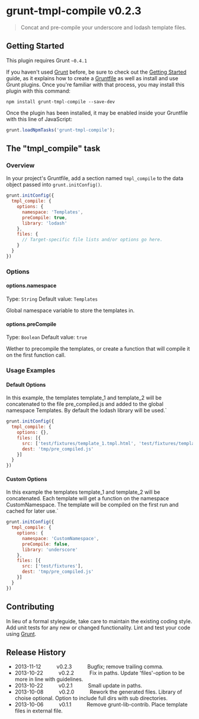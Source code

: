 # grunt-tmpl-compile v0.2.3

> Concat and pre-compile your underscore and lodash template files.

## Getting Started
This plugin requires Grunt `~0.4.1`

If you haven't used [Grunt](http://gruntjs.com/) before, be sure to check out the [Getting Started](http://gruntjs.com/getting-started) guide, as it explains how to create a [Gruntfile](http://gruntjs.com/sample-gruntfile) as well as install and use Grunt plugins. Once you're familiar with that process, you may install this plugin with this command:

```shell
npm install grunt-tmpl-compile --save-dev
```

Once the plugin has been installed, it may be enabled inside your Gruntfile with this line of JavaScript:

```js
grunt.loadNpmTasks('grunt-tmpl-compile');
```

## The "tmpl_compile" task

### Overview
In your project's Gruntfile, add a section named `tmpl_compile` to the data object passed into `grunt.initConfig()`.

```js
grunt.initConfig({
  tmpl_compile: {
    options: {
      namespace: 'Templates',
      preCompile: true,
      library: 'lodash'
    },
    files: {
      // Target-specific file lists and/or options go here.
    }
  }
})
```

### Options

#### options.namespace
Type: `String`
Default value: `Templates`

Global namespace variable to store the templates in.

#### options.preCompile
Type: `Boolean`
Default value: `true`

Wether to precompile the templates, or create a function that will compile it on the first function call.

### Usage Examples

#### Default Options
In this example, the templates template_1 and template_2 will be concatenated to the file pre_compiled.js and added to the global namespace Templates. By default the lodash library will be used.`

```js
grunt.initConfig({
  tmpl_compile: {
    options: {},
    files: [{
      src: ['test/fixtures/template_1.tmpl.html', 'test/fixtures/template_2.tmpl.html'],
      dest: 'tmp/pre_compiled.js'
    }]
  }
})
```

#### Custom Options
In this example the templates template_1 and template_2 will be concatenated. Each template will get a function on the namespace CustomNamespace. The template will be compiled on the first run and cached for later use.`

```js
grunt.initConfig({
  tmpl_compile: {
    options: {
      namespace: 'CustomNamespace',
      preCompile: false,
      library: 'underscore'
    },
    files: [{
      src: ['test/fixtures'],
      dest: 'tmp/pre_compiled.js'
    }]
  }
})
```

## Contributing
In lieu of a formal styleguide, take care to maintain the existing coding style. Add unit tests for any new or changed functionality. Lint and test your code using [Grunt](http://gruntjs.com/).

## Release History
* 2013-11-12   v0.2.3   Bugfix; remove trailing comma.
* 2013-10-22   v0.2.2   Fix in paths. Update 'files'-option to be more in line with guidelines.
* 2013-10-22   v0.2.1   Small update in paths.
* 2013-10-08   v0.2.0   Rework the generated files. Library of choise optional. Option to include full dirs with sub directories.
* 2013-10-06   v0.1.1   Remove grunt-lib-contrib. Place template files in external file.
